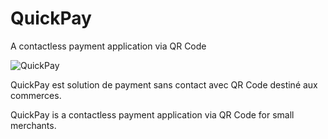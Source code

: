 QuickPay
=======
A contactless payment application via QR Code


![QuickPay](https://lh3.googleusercontent.com/qU5CaBK-MU8c2nIoTDkdkPnGm5iPbhrsy4ZOMVzmTSqGj1dulY-M5siBJEkLz2-n33QKPN21qMA)

QuickPay est solution de payment sans contact avec QR Code destiné aux commerces.

QuickPay is a contactless payment application via QR Code for small merchants.
